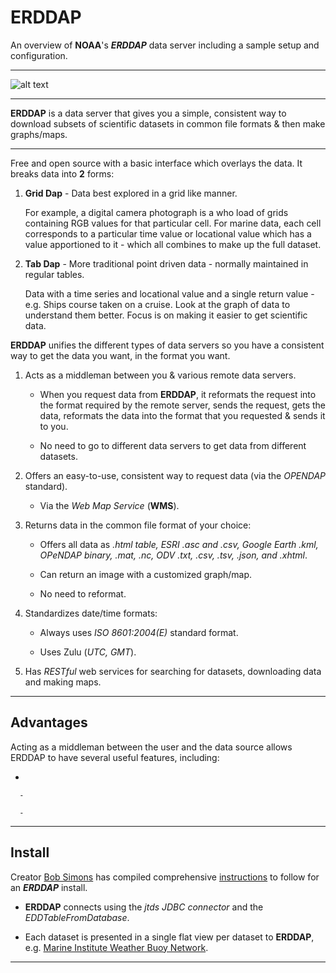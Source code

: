 # ERDDAP

An overview of **NOAA**'s **_ERDDAP_** data server including a sample setup and configuration.

 
 ---
![alt text][logo]

[logo]: http://www.digital-geography.com/wp-content/uploads/2016/03/MakeGraph.png "Example ERDDAP Interface"


---
**ERDDAP** is a data server that gives you a simple, consistent way to download subsets of scientific datasets in common file formats & then make graphs/maps.


---
Free and open source with a basic interface which overlays the data. It breaks data into **2** forms:

1. **Grid Dap** - Data best explored in a grid like manner.

   For example, a digital camera photograph is a who load of grids containing RGB values for that particular cell.
For marine data, each cell corresponds to a particular time value or locational value which has a value apportioned to it - which all combines to make up the full dataset.

2. **Tab Dap** - More traditional point driven data - normally maintained in regular tables.

   Data with a time series and locational value and a single return value - e.g. Ships course taken on a cruise.
Look at the graph of data to understand them better.
Focus is on making it easier to get scientific data.

**ERDDAP** unifies the different types of data servers so you have a consistent way to get the data you want, in the format you want.

1. Acts as a middleman between you & various remote data servers.

   + When you request data from **ERDDAP**, it reformats the request into the format required by the remote server, sends the request, gets the data, reformats the data into the format that you requested & sends it to you.

   + No need to go to different data servers to get data from different datasets.

2. Offers an easy-to-use, consistent way to request data (via the *OPENDAP* standard).

   + Via the *Web Map Service* (**WMS**).

3. Returns data in the common file format of your choice:
  
   + Offers all data as *.html table, ESRI .asc and .csv, Google Earth .kml, OPeNDAP binary, .mat, .nc, ODV .txt, .csv, .tsv, .json, and .xhtml*.

   + Can return an image with a customized graph/map.

   + No need to reformat.
  
4. Standardizes date/time formats:

   + Always uses *ISO 8601:2004(E)* standard format.

   + Uses Zulu (*UTC, GMT*).
  
5. Has *RESTful* web services for searching for datasets, downloading data and making maps.

---

## Advantages

Acting as a middleman between the user and the data source allows ERDDAP to have several useful features, including:

   +
   
      -
      
      -


---

## Install

Creator [Bob Simons](https://github.com/BobSimons) has compiled comprehensive [instructions](http://coastwatch.pfeg.noaa.gov/erddap/download/setup.html) to follow for an ***ERDDAP*** install. 

   + **ERDDAP** connects using the *jtds JDBC connector* and the *EDDTableFromDatabase*.
   
   + Each dataset is presented in a single flat view per dataset to **ERDDAP**, e.g. [Marine Institute Weather Buoy Network](https://erddap.marine.ie/erddap/tabledap/IWBNetwork.html).

---
